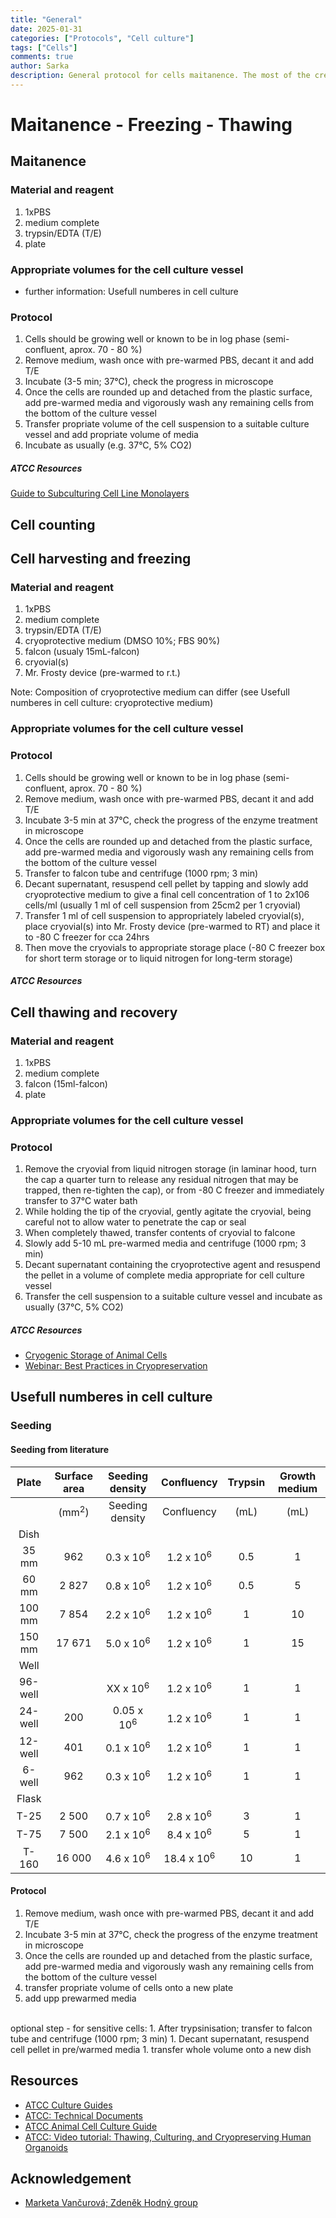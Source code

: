 ```yaml
---
title: "General"
date: 2025-01-31 
categories: ["Protocols", "Cell culture"]
tags: ["Cells"]
comments: true
author: Sarka 
description: General protocol for cells maitanence. The most of the credit goes to Markéta V. as we obtained basic training and information from her. (And was patient enough to answer all our stupid questions 💖)
---
```


# Maitanence - Freezing - Thawing


## Maitanence

### Material and reagent
1. 1xPBS
1. medium complete
1. trypsin/EDTA (T/E)
1. plate

### Appropriate volumes for the cell culture vessel
* further information: Usefull numberes in cell culture

### Protocol
1. Cells should be growing well or known to be in log phase (semi-confluent, aprox. 70 - 80 %)
1. Remove medium, wash once with pre-warmed PBS, decant it and add T/E
1. Incubate (3-5 min; 37°C), check the progress in microscope
1. Once the cells are rounded up and detached from the plastic surface, add pre-warmed media and vigorously wash any remaining cells from the bottom of the culture vessel
1. Transfer propriate volume of the cell suspension to a suitable culture vessel and add propriate volume of media
1. Incubate as usually (e.g. 37°C, 5% CO2)

##### ATCC Resources
[Guide to Subculturing Cell Line Monolayers](https://www.atcc.org/resources/technical-documents/guide-to-subculturing-cell-line-monolayers)


## Cell counting


## Cell harvesting and freezing

### Material and reagent
1. 1xPBS
1. medium complete
1. trypsin/EDTA (T/E)
1. cryoprotective medium (DMSO 10%; FBS 90%)
1. falcon (usualy 15mL-falcon)
1. cryovial(s)
1. Mr. Frosty device (pre-warmed to r.t.)

Note: Composition of cryoprotective medium can differ (see Usefull numberes in cell culture: cryoprotective medium)

### Appropriate volumes for the cell culture vessel

### Protocol
1. Cells should be growing well or known to be in log phase (semi-confluent, aprox. 70 - 80 %)
1. Remove medium, wash once with pre-warmed PBS, decant it and add T/E
1. Incubate 3-5 min at 37°C, check the progress of the enzyme treatment in microscope
1. Once the cells are rounded up and detached from the plastic surface, add pre-warmed media and vigorously wash any remaining cells from the bottom of the culture vessel
1. Transfer to falcon tube and centrifuge (1000 rpm; 3 min)
1. Decant supernatant, resuspend cell pellet by tapping and slowly add cryoprotective medium to give a final cell concentration of 1 to 2x106 cells/ml (usually 1 ml of cell suspension from 25cm2 per 1 cryovial)
1. Transfer 1 ml of cell suspension to appropriately labeled cryovial(s), place cryovial(s) into Mr. Frosty device (pre-warmed to RT) and place it to -80 C freezer for cca 24hrs
1. Then move the cryovials to appropriate storage place (-80 C freezer box for short term storage or to liquid nitrogen for long-term storage)

##### ATCC Resources


## Cell thawing and recovery 

### Material and reagent
1. 1xPBS
1. medium complete
1. falcon (15ml-falcon)
1. plate

### Appropriate volumes for the cell culture vessel


### Protocol
1. Remove the cryovial from liquid nitrogen storage (in laminar hood, turn the cap a quarter turn to release any residual nitrogen that may be trapped, then re-tighten the cap), or from -80 C freezer and immediately transfer to 37°C water bath
1. While holding the tip of the cryovial, gently agitate the cryovial, being careful not to allow water to penetrate the cap or seal
1. When completely thawed, transfer contents of cryovial to falcone
1. Slowly add 5-10 mL pre-warmed media and centrifuge (1000 rpm; 3 min)
1. Decant supernatant containing the cryoprotective agent and resuspend the pellet in a volume of complete media appropriate for cell culture vessel
1. Transfer the cell suspension to a suitable culture vessel and incubate as usually (37°C, 5% CO2)

##### ATCC Resources
* [Cryogenic Storage of Animal Cells](https://www.atcc.org/resources/technical-documents/cryogenic-storage-of-animal-cells)
* [Webinar: Best Practices in Cryopreservation](https://www.atcc.org/resources/webinars/2016-webinars/best-practices-in-cryopreservation)

## Usefull numberes in cell culture

### Seeding
#### Seeding from literature

| Plate    | Surface area    | Seeding density      | Confluency           | Trypsin| Growth medium |
|:--------:|:---------------:|:--------------------:|:--------------------:|:------:|:-------------:|
|          | (mm<sup>2</sup>)| Seeding density      | Confluency           | (mL)   | (mL)          |
|Dish      |                 |                      |                      |        |               |
|  35 mm   | 962             | 0.3 x 10<sup>6</sup> | 1.2 x 10<sup>6</sup> |0.5     |1              |
|  60 mm   | 2 827           | 0.8 x 10<sup>6</sup> | 1.2 x 10<sup>6</sup> |0.5     |5              |
|  100 mm  | 7 854           | 2.2 x 10<sup>6</sup> | 1.2 x 10<sup>6</sup> |1       |10             |
|  150 mm  | 17 671          | 5.0 x 10<sup>6</sup> | 1.2 x 10<sup>6</sup> |1       |15             |
|Well      |                 |                      |                      |        |               |
|  96-well |                 | XX x 10<sup>6</sup>  | 1.2 x 10<sup>6</sup> |1       |1              |
|  24-well | 200             | 0.05 x 10<sup>6</sup>| 1.2 x 10<sup>6</sup> |1       |1              |
|  12-well | 401             | 0.1 x 10<sup>6</sup> | 1.2 x 10<sup>6</sup> |1       |1              |
|  6-well  | 962             | 0.3 x 10<sup>6</sup> | 1.2 x 10<sup>6</sup> |1       |1              |
|Flask     |                 |                      |                      |        |               |
|  T-25    | 2 500           | 0.7 x 10<sup>6</sup> | 2.8 x 10<sup>6</sup> |3       |1              |
|  T-75    | 7 500           | 2.1 x 10<sup>6</sup> | 8.4 x 10<sup>6</sup> |5       |1              |
|  T-160   | 16 000          | 4.6 x 10<sup>6</sup> | 18.4 x 10<sup>6</sup>|10      |1              |

#### Protocol
1. Remove medium, wash once with pre-warmed PBS, decant it and add T/E
1. Incubate 3-5 min at 37°C, check the progress of the enzyme treatment in microscope
1. Once the cells are rounded up and detached from the plastic surface, add pre-warmed media and vigorously wash any remaining cells from the bottom of the culture vessel
1. transfer propriate volume of cells onto a new plate
1. add upp prewarmed media <br>
<br>
optional step - for sensitive cells: 
1. After trypsinisation; transfer to falcon tube and centrifuge (1000 rpm; 3 min)
1. Decant supernatant, resuspend cell pellet in pre/warmed media
1. transfer whole volume onto a new dish


<!--
#### Some numbers from our experience
| Cell line  |         | Seeding density        | Notes         |               | Cell line  |         | Seeding density        | Notes  
|:----------:|:-------:|:----------------------:|:-------------:|:-------------:|:----------:|:-------:|:----------------------:|:-------------:|
|      plate |         | cells/cm<sup>2</sup>   |               |               |      plate |         | cells/cm<sup>2</sup>   |               |
| HeLa/U<sub>2</sub>OS|    |                    |               |               |MEFs or MDF |         |                        |               | 
|   96-well  | O/N     | 0.3 x 10<sup>4</sup>   |               |               |  12-well   | O/N     | 2.5 x 10<sup>4</sup>   |               |
|   96-well  | O/N     | 0.3 x 10<sup>4</sup>   |     MTT assay |               |            | O/N     | 0.9 x 10<sup>4</sup>   |               |
|   12-well  | O/N     | 1.6 x 10<sup>6</sup>   | IF or FACS    |               |mESC        |         |                        |               |
|  12-well   |  O/N    | 1.5 x 10<sup>4</sup>   |               |               |  12-well   | O/N     | 6 - 12 x 10<sup>4</sup>|               |
|            |         |                        |               |               |
|htert-RPE-1 |         |                        |               |               |
|            | O/N     |                        |               |               |
|            |         |                        |               |               |


*Quick notes:*<br>
HeLa/U<sub>2</sub>OS .... cancer cell lines<br>
htert-RPE-1          .... retionic ....<br>
MEFs                 .... mouse embryonic fibroblasts<br>
MDFs                 .... mouse dermal fibroblasts<br>
mESC                 .... mouse embryonic stem cells<br>
     ... for further specification have to search yourself ... <br>
-->

<!--
### Media complete

| Medium   | Fetal bovine serum| Antibiotics| Suplement I   | Suplement II         | Suplement III | Suplement IV         |
|:--------:|:-----------------:|:----------:|:-------------:|:--------------------:|:-------------:|:--------------------:|
|(mL)      | (mL)              | S/P (mL)   | (mL)          |  (mL)                |  (mL)         |  (mL)                |
|Option 1  |                   |            |               |                      |               |                      |
|500       |   50              |    5       |               |                      |               |                      |
|Option 2  |                   |            |               |                      |               |                      |
|500       |   50              |    5       |  L-glu: 5     |                      |               |                      |
|Option 3: | for mESC          |            |               |                      |               |                      |
|DMEM      |   FBS             |            |L-glu (200mM)  |sodium pyruvat (100mM)|non-esencial AA|mercaptoethanol (55mM)|
|500       |   50              |    5       |        5      |                      |        5      |          0.91        |

### Media cryoprotective
-->

## Resources
* [ATCC Culture Guides](https://www.atcc.org/resources/culture-guides)
* [ATCC: Technical Documents](https://www.atcc.org/resources/culture-guides/animal-cell-culture-guide)
* [ATCC Animal Cell Culture Guide](https://www.atcc.org/resources/culture-guides/animal-cell-culture-guide)
* [ATCC: Video tutorial: Thawing, Culturing, and Cryopreserving Human Organoids ](https://www.atcc.org/resources/technical-documents)


## Acknowledgement
* [Marketa Vančurová; Zdeněk Hodný group](https://www.img.cas.cz/group/zdenek-hodny/)